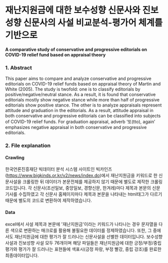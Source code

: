# 재난지원금에 대한 보수성향 신문사와 진보성향 신문사의 사설 비교분석-평가어 체계를 기반으로

<b>A comparative study of conservative and progressive editorials on COVID-19 relief fund based on appraisal theory</b>   

### 1. Abstract
This paper aims to compare and analyze conservative and progressive editorials on COVID-19 relief funds based on appraisal theory of Martin and White (2005). The study is twofold: one is to classify editorials by positive/negative/neutral stance. As a result, it is found that conservative editorials mostly show negative stance while more than half of progressive editorials show positive stance. The other is to analyze appraisals represent attitude and graduation in the editorials. As a result, attitude appraisal in both conservative and progressive editorials can be classified into subjects of COVID-19 relief funds. For graduation appraisal, adverb ‘또(tto), again’ emphasizes negative appraisal in both conservative and progressive editorials.

### 2. File explanation

#### Crawling
한국언론진흥재단 빅데이터 분석 시스템 사이트인 빅카인즈(https://www.bigkinds.or.kr/v2/news/index.do)에서 재난지원금을 키워드로 한 신문사설을 크롤링한 뒤 데이터가 본문전체를 제공하지 않기 때문에 별도로 제작한 크롤링코드입니다. 각 신문사(조선일보, 중앙일보, 경향신문, 한겨레)마다 제목과 본문의 신문기사를 수집하였고 각 신문사 홈페이지마다 제목과 본문을 나타내는 html태그가 다르기 때문에 별도의 코드로 변환하여 제작하였습니다.

#### Data
excel에서 사설 제목과 본문에 '재난지원금'이라는 키워드가 나타나는 경우 문자열을 다른 색으로 변환하는 매크로를 활용해 불필요한 데이터를 정제하였습니다. 또한, 그 중에서도 재난지원금에 대한 평가가 잘 드러나는 신문사설을 선별한 데이터입니다. 보수성향 사설과 진보성향 사설 모두 76개이며 해당 파일들은 재난지원금에 대한 긍정/부정/중립 평가와 평가가 잘 드러나는 표현들에 색표시(긍정 파랑, 부정 빨강, 중립 강조)를 완료한 최종데이터입니다. 
